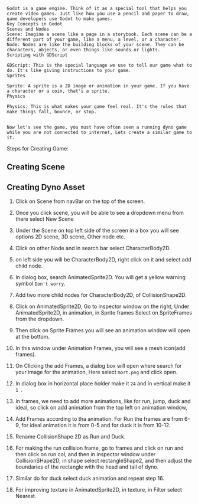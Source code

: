     Godot is a game engine. Think of it as a special tool that helps you create video games. Just like how you use a pencil and paper to draw, game developers use Godot to make games.
    Key Concepts in Godot
    Scenes and Nodes
    Scene: Imagine a scene like a page in a storybook. Each scene can be a different part of your game, like a menu, a level, or a character.
    Node: Nodes are like the building blocks of your scene. They can be characters, objects, or even things like sounds or lights.
    Scripting with GDScript

    GDScript: This is the special language we use to tell our game what to do. It's like giving instructions to your game.
    Sprites

    Sprite: A sprite is a 2D image or animation in your game. If you have a character or a coin, that's a sprite.
    Physics

    Physics: This is what makes your game feel real. It's the rules that make things fall, bounce, or stop.


    Now let's see the game, you must have often seen a running dyno game while you are not connected to internet, Lets create a similar game to it.

Steps for Creating Game:

 ## Creating Scene ##

## Creating Dyno Asset #######
 1. Click on Scene from navBar on the top of the screen.
 2. Once you click scene, you will be able to see a dropdown menu from there select New Scene
 3. Under the  Scene on top left side of the screen in a box you will see options 2D scene, 3D scene, Other node etc.
4. Click on other Node and in search bar select CharacterBody2D.
5. on left side you will be CharacterBody2D, right click on it and select add child node.
6. In dialog box, search AnimatedSprite2D. You will get a yellow warning symbol `Don't worry`.

7. Add two more child nodes for CharacterBody2D, of CollisionShape2D.
8. Click on AnimatedSprite2D, Go to inspector window on the right, Under AnimatedSprite2D, in animation, in Sprite frames Select on SpriteFrames from the dropdown.
9. Then click on Sprite Frames you will see an animation window will open at the bottom.
10. In this window under Animation Frames, you will see a mesh icon(add frames).
11. On Clicking the add Frames, a dialog box will open where search for your image for the animation, Here select `mort.png` and click open.
12. In dialog box in horizontal place holder make it `24` and in vertical make it `1 `.
13. In frames, we need to add more animations, like for run, jump,  duck and ideal, so click on add animation from the top left on animation window,
14. Add Frames according to tha animation. For Run the frames are from 6-9, for ideal animation it is from 0-5 and for duck it is from 10-12.
15. Rename CollisionShape 2D as Run and Duck.
16. For making the run collision frame, go to frames and click on run and then click on run col, and then in inspector window under CollisionSHape2D, in shape select rectangleShape2, and then adjust the boundaries of the rectangle with the head and tail of dyno.
17. Similar do for duck select duck animation and repeat step 16.
18. For improving texture in AnimatedSprite2D, in texture, in Filter select Nearest.
